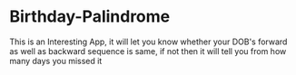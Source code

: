 # Birthday-Palindrome
This is an Interesting App, it will let you know whether your DOB's forward as well as backward sequence is same, if not then it will tell you from how many days you missed it
